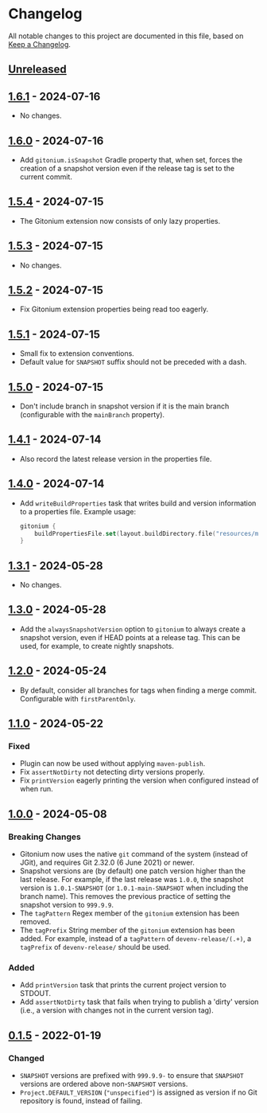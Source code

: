 # Changelog
All notable changes to this project are documented in this file, based on [Keep a Changelog](https://keepachangelog.com/en/1.1.0/).


## [Unreleased]


## [1.6.1] - 2024-07-16
- No changes.


## [1.6.0] - 2024-07-16
- Add `gitonium.isSnapshot` Gradle property that, when set, forces the creation of a snapshot version even if the release tag is set to the current commit.


## [1.5.4] - 2024-07-15
- The Gitonium extension now consists of only lazy properties.


## [1.5.3] - 2024-07-15
- No changes.


## [1.5.2] - 2024-07-15
- Fix Gitonium extension properties being read too eagerly.


## [1.5.1] - 2024-07-15
- Small fix to extension conventions.
- Default value for `SNAPSHOT` suffix should not be preceded with a dash.


## [1.5.0] - 2024-07-15
- Don't include branch in snapshot version if it is the main branch (configurable with the `mainBranch` property).


## [1.4.1] - 2024-07-14
- Also record the latest release version in the properties file.


## [1.4.0] - 2024-07-14
- Add `writeBuildProperties` task that writes build and version information to a properties file. Example usage:
  ```kotlin
  gitonium {
      buildPropertiesFile.set(layout.buildDirectory.file("resources/main/version.properties"))
  }
  ```

## [1.3.1] - 2024-05-28
- No changes.

## [1.3.0] - 2024-05-28
- Add the `alwaysSnapshotVersion` option to `gitonium` to always create a snapshot version, even if HEAD points at a release tag.
  This can be used, for example, to create nightly snapshots.

## [1.2.0] - 2024-05-24
- By default, consider all branches for tags when finding a merge commit. Configurable with `firstParentOnly`.


## [1.1.0] - 2024-05-22
### Fixed
- Plugin can now be used without applying `maven-publish`.
- Fix `assertNotDirty` not detecting dirty versions properly.
- Fix `printVersion` eagerly printing the version when configured instead of when run.


## [1.0.0] - 2024-05-08
### Breaking Changes
- Gitonium now uses the native `git` command of the system (instead of JGit), and requires Git 2.32.0 (6 June 2021) or newer.
- Snapshot versions are (by default) one patch version higher than the last release.
  For example, if the last release was `1.0.0`, the snapshot version is `1.0.1-SNAPSHOT`
  (or `1.0.1-main-SNAPSHOT` when including the branch name). This removes the previous practice
  of setting the snapshot version to `999.9.9`.
- The `tagPattern` Regex member of the `gitonium` extension has been removed.
- The `tagPrefix` String member of the `gitonium` extension has been added. For example, instead of a `tagPattern` of `devenv-release/(.+)`, a `tagPrefix` of `devenv-release/` should be used.

### Added
- Add `printVersion` task that prints the current project version to STDOUT.
- Add `assertNotDirty` task that fails when trying to publish a 'dirty' version
  (i.e., a version with changes not in the current version tag).


## [0.1.5] - 2022-01-19
### Changed
- `SNAPSHOT` versions are prefixed with `999.9.9-` to ensure that `SNAPSHOT` versions are ordered above non-`SNAPSHOT` versions.
- `Project.DEFAULT_VERSION` (`"unspecified"`) is assigned as version if no Git repository is found, instead of failing.


[Unreleased]: https://github.com/metaborg/gitonium/compare/release-1.6.1...HEAD
[1.6.1]: https://github.com/metaborg/gitonium/compare/release-1.6.0...release-1.6.1
[1.6.0]: https://github.com/metaborg/gitonium/compare/release-1.5.4...release-1.6.0
[1.5.4]: https://github.com/metaborg/gitonium/compare/release-1.5.3...release-1.5.4
[1.5.3]: https://github.com/metaborg/gitonium/compare/release-1.5.2...release-1.5.3
[1.5.2]: https://github.com/metaborg/gitonium/compare/release-1.5.1...release-1.5.2
[1.5.1]: https://github.com/metaborg/gitonium/compare/release-1.5.0...release-1.5.1
[1.5.0]: https://github.com/metaborg/gitonium/compare/release-1.4.1...release-1.5.0
[1.4.1]: https://github.com/metaborg/gitonium/compare/release-1.4.0...release-1.4.1
[1.4.0]: https://github.com/metaborg/gitonium/compare/release-1.3.1...release-1.4.0
[1.3.1]: https://github.com/metaborg/gitonium/compare/release-1.3.0...release-1.3.1
[1.3.0]: https://github.com/metaborg/gitonium/compare/release-1.2.0...release-1.3.0
[1.2.0]: https://github.com/metaborg/gitonium/compare/release-1.1.0...release-1.2.0
[1.1.0]: https://github.com/metaborg/gitonium/compare/release-1.0.0...release-1.1.0
[1.0.0]: https://github.com/metaborg/gitonium/compare/release-0.1.5...release-1.0.0
[0.1.5]: https://github.com/metaborg/gitonium/compare/release-0.1.4...release-0.1.5
